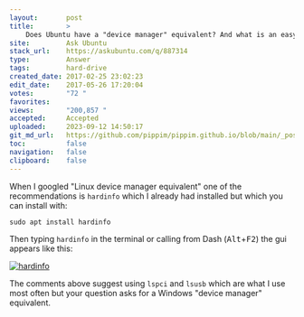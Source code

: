 ```yaml
---
layout:       post
title:        >
    Does Ubuntu have a "device manager" equivalent? And what is an easy way to access USB drives?
site:         Ask Ubuntu
stack_url:    https://askubuntu.com/q/887314
type:         Answer
tags:         hard-drive
created_date: 2017-02-25 23:02:23
edit_date:    2017-05-26 17:20:04
votes:        "72 "
favorites:    
views:        "200,857 "
accepted:     Accepted
uploaded:     2023-09-12 14:50:17
git_md_url:   https://github.com/pippim/pippim.github.io/blob/main/_posts/2017/2017-02-25-Does-Ubuntu-have-a-_device-manager_-equivalent_-And-what-is-an-easy-way-to-access-USB-drives_.md
toc:          false
navigation:   false
clipboard:    false
---
```


When I googled "Linux device manager equivalent" one of the recommendations is `hardinfo` which I already had installed but which you can install with:

``` 
sudo apt install hardinfo
```

Then typing `hardinfo` in the terminal or calling from Dash (<kbd>Alt</kbd>+<kbd>F2</kbd>) the gui appears like this:

[![hardinfo][1]][1]

The comments above suggest using `lspci` and `lsusb` which are what I use most often but your question asks for a Windows "device manager" equivalent.


  [1]: https://i.stack.imgur.com/ab0yv.png
